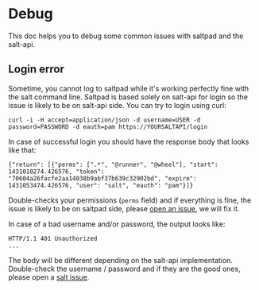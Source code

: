 Debug
===================

This doc helps you to debug some common issues with saltpad and the salt-api.


Login error
-------------

Sometime, you cannot log to saltpad while it's working perfectly fine with the salt command line. Saltpad is based solely on salt-api for login so the issue is likely to be on salt-api side. You can try to login using curl:

```
curl -i -H accept=application/json -d username=USER -d password=PASSWORD -d eauth=pam https://YOURSALTAPI/login
```

In case of successful login you should have the response body that looks like that:

```
{"return": [{"perms": [".*", "@runner", "@wheel"], "start": 1431010274.426576, "token": "70604a26facfe2aa14038b9abf37b639c32902bd", "expire": 1431053474.426576, "user": "salt", "eauth": "pam"}]}
```

Double-checks your permissions (`perms` field) and if everything is fine, the issue is likely to be on saltpad side, please [open an issue](https://github.com/tinyclues/saltpad/issues), we will fix it.

In case of a bad username and/or password, the output looks like:

```
HTTP/1.1 401 Unauthorized
...
```

The body will be different depending on the salt-api implementation. Double-check the username / password and if they are the good ones, please open a [salt issue](https://github.com/saltstack/salt/issues).
